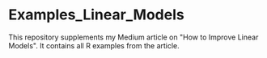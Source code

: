 # Examples_Linear_Models
This repository supplements my Medium article on "How to Improve Linear Models". It contains all R examples from the article.
